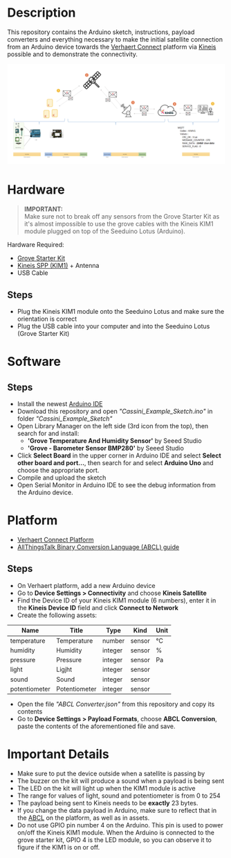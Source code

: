 # Description
This repository contains the Arduino sketch, instructions, payload converters and everything necessary to make the initial satellite connection from an Arduino device towards the [Verhaert Connect](https://verhaert.allthingstalk.com) platform via [Kineis](https://www.kineis.com) possible and to demonstrate the connectivity.  

![image_1](Extras/image_1.png)

# Hardware

> **IMPORTANT:**  
> Make sure not to break off any sensors from the Grove Starter Kit as it's almost impossible to use the grove cables with the Kineis KIM1 module plugged on top of the Seeduino Lotus (Arduino).

Hardware Required:
- [Grove Starter Kit](https://wiki.seeedstudio.com/Grove-Beginner-Kit-For-Arduino/)
- [Kineis SPP (KIM1)](https://www.kineis.com/en/space_priority_program/) + Antenna
- USB Cable

## Steps
- Plug the Kineis KIM1 module onto the Seeduino Lotus and make sure the orientation is correct
- Plug the USB cable into your computer and into the Seeduino Lotus (Grove Starter Kit)

# Software

## Steps
- Install the newest [Arduino IDE](https://www.arduino.cc/en/software)
- Download this repository and open *"Cassini_Example_Sketch.ino"* in folder *"Cassini_Example_Sketch"*
- Open Library Manager on the left side (3rd icon from the top), then search for and install:
    - **'Grove Temperature And Humidity Sensor'** by Seeed Studio
    - **'Grove - Barometer Sensor BMP280'** by Seeed Studio
- Click **Select Board** in the upper corner in Arduino IDE and select **Select other board and port...**, then search for and select **Arduino Uno** and choose the appropriate port.
- Compile and upload the sketch
- Open Serial Monitor in Arduino IDE to see the debug information from the Arduino device.

# Platform
- [Verhaert Connect Platform](https://verhaert.allthingstalk.com)  
- [AllThingsTalk Binary Conversion Language (ABCL) guide](https://docs.allthingstalk.com/developers/custom-payload-conversion/)

## Steps
- On Verhaert platform, add a new Arduino device
- Go to **Device Settings > Connectivity** and choose **Kineis Satellite**
- Find the Device ID of your Kineis KIM1 module (6 numbers), enter it in the **Kineis Device ID** field and click **Connect to Network**
- Create the following assets:

| Name | Title | Type   | Kind   | Unit |
|-------|-------|--------|--------|------|
| temperature | Temperature | number | sensor | °C |
| humidity | Humidity | integer | sensor | % |
| pressure | Pressure | integer | sensor | Pa |
| light | Ligjht | integer | sensor | |
| sound | Sound | integer | sensor | |
| potentiometer | Potentiometer | integer | sensor | |

- Open the file *"ABCL Converter.json"* from this repository and copy its contents
- Go to **Device Settings > Payload Formats**, choose **ABCL Conversion**, paste the contents of the aforementioned file and save.

# Important Details
- Make sure to put the device outside when a satellite is passing by
- The buzzer on the kit will produce a sound when a payload is being sent
- The LED on the kit will light up when the KIM1 module is active
- The range for values of light, sound and potentiometer is from 0 to 254
- The payload being sent to Kineis needs to be **exactly** 23 bytes.
- If you change the data payload in Arduino, make sure to reflect that in the [ABCL](https://docs.allthingstalk.com/developers/custom-payload-conversion/) on the platform, as well as in assets.
- Do not use GPIO pin number 4 on the Arduino. This pin is used to power on/off the Kineis KIM1 module. When the Arduino is connected to the grove starter kit, GPIO 4 is the LED module, so you can observe it to figure if the KIM1 is on or off.